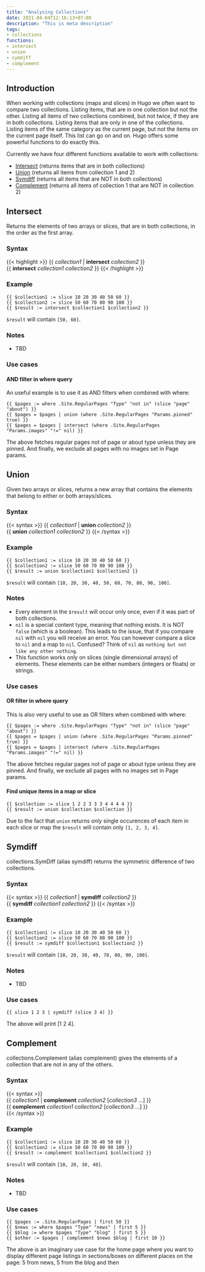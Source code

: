 ```yaml
---
title: "Analysing Collections"
date: 2021-04-04T12:16:13+07:00
description: "This is meta description"
tags:
- collections
functions:
- intersect
- union
- symdiff
- complement
---
```


## Introduction

When working with collections (maps and slices) in Hugo we often want to compare two collections. Listing items, that are in one collection but not the other. Listing all items of two collections combined, but not twice, if they are in both collections. Listing items that are only in one of the collections. Listing items of the same category as the current page, but not the items on the current page itself. This list can go on and on. Hugo offers some powerful functions to do exactly this.

Currently we have four different functions available to work with collections:

- [Intersect](#intersect) (returns items that are in both collections)
- [Union](#union) (returns all items from collection 1 and 2)
- [Symdiff](#symdiff) (returns all items that are NOT in both collections)
- [Complement](#complement) (returns all items of collection 1 that are NOT in collection 2)

## Intersect

Returns the elements of two arrays or slices, that are in both collections, in the order as the first array.

### Syntax

{{< highlight >}}
{{ *collection1* | **intersect** *collection2* }}  
{{ **intersect** *collection1* *collection2* }}
{{< /highlight >}}

### Example

```go-html-template
{{ $collection1 := slice 10 20 30 40 50 60 }}
{{ $collection2 := slice 50 60 70 80 90 100 }}
{{ $result := intersect $collection1 $collection2 }}
```

`$result` will contain `[50, 60]`.

### Notes

- TBD

### Use cases

#### AND filter in where query

An useful example is to use it as AND filters when combined with where:

```go-html-template
{{ $pages := where .Site.RegularPages "Type" "not in" (slice "page" "about") }}
{{ $pages = $pages | union (where .Site.RegularPages "Params.pinned" true) }}
{{ $pages = $pages | intersect (where .Site.RegularPages "Params.images" "!=" nil) }}
```

The above fetches regular pages not of page or about type unless they are pinned. And finally, we exclude all pages with no images set in Page params.

## Union

Given two arrays or slices, returns a new array that contains the elements that belong to either or both arrays/slices.

### Syntax

{{< syntax >}}
{{ *collection1* | **union** *collection2* }}  
{{ **union** *collection1* *collection2* }}
{{< /syntax >}}

### Example

```go-html-template
{{ $collection1 := slice 10 20 30 40 50 60 }}
{{ $collection2 := slice 50 60 70 80 90 100 }}
{{ $result := union $collection1 $collection2 }}
```

`$result` will contain `[10, 20, 30, 40, 50, 60, 70, 80, 90, 100]`.

### Notes

- Every element in the `$result` will occur only once, even if it was part of both collections.
- `nil` is a special content type, meaning that nothing exists. It is NOT `false` (which is a boolean). This leads to the issue, that if you compare `nil` with `nil` you will receive an error. You can however compare a slice to `nil` and a map to `nil`. Confused? Think of `nil` as `nothing but not like any other nothing`.
- This function works only on slices (single dimensional arrays) of elements. These elements can be either numbers (integers or floats) or strings.

### Use cases

#### OR filter in where query

This is also very useful to use as OR filters when combined with where:

```go-html-template
{{ $pages := where .Site.RegularPages "Type" "not in" (slice "page" "about") }}
{{ $pages = $pages | union (where .Site.RegularPages "Params.pinned" true) }}
{{ $pages = $pages | intersect (where .Site.RegularPages "Params.images" "!=" nil) }}
```

The above fetches regular pages not of page or about type unless they are pinned. And finally, we exclude all pages with no images set in Page params.

#### Find unique items in a map or slice

```go-html-template
{{ $collection := slice 1 2 2 3 3 3 4 4 4 4 }}
{{ $result := union $collection $collection }}
```

Due to the fact that `union` returns only single occurences of each item in each slice or map the `$result` will contain only `[1, 2, 3, 4]`.

## Symdiff

collections.SymDiff (alias symdiff) returns the symmetric difference of two collections.

### Syntax

{{< syntax >}}
{{ *collection1* | **symdiff** *collection2* }}  
{{ **symdiff** *collection1* *collection2* }}
{{< /syntax >}}

### Example

```go-html-template
{{ $collection1 := slice 10 20 30 40 50 60 }}
{{ $collection2 := slice 50 60 70 80 90 100 }}
{{ $result := symdiff $collection1 $collection2 }}
```

`$result` will contain `[10, 20, 30, 40, 70, 80, 90, 100]`.

### Notes

- TBD

### Use cases

```go-html-template
{{ slice 1 2 3 | symdiff (slice 3 4) }}
```

The above will print [1 2 4].

## Complement

collections.Complement (alias complement) gives the elements of a collection that are not in any of the others.

### Syntax

{{< syntax >}}  
{{ *collection1* | **complement** *collection2* [*collection3* ...] }}  
{{ **complement** *collection1* *collection2* [*collection3* ...] }}  
{{< /syntax >}}

### Example

```go-html-template
{{ $collection1 := slice 10 20 30 40 50 60 }}
{{ $collection2 := slice 50 60 70 80 90 100 }}
{{ $result := complement $collection1 $collection2 }}
```

`$result` will contain `[10, 20, 30, 40]`.

### Notes

- TBD

### Use cases

```go-html-template
{{ $pages := .Site.RegularPages | first 50 }}
{{ $news := where $pages "Type" "news" | first 5 }}
{{ $blog := where $pages "Type" "blog" | first 5 }}
{{ $other := $pages | complement $news $blog | first 10 }}
```

The above is an imaginary use case for the home page where you want to display different page listings in sections/boxes on different places on the page: 5 from news, 5 from the blog and then
